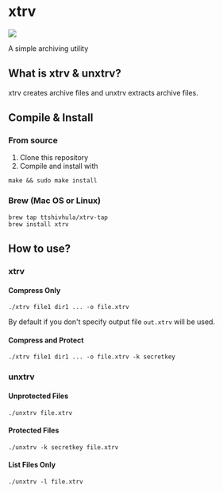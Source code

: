 # xtrv

![](https://github.com/ttshivhula/xtrv/workflows/.github/workflows/ccpp.yml/badge.svg)

A simple archiving utility

## What is xtrv & unxtrv?

xtrv creates archive files and unxtrv extracts archive files.

## Compile & Install

### From source

1. Clone this repository
2. Compile and install with

```
make && sudo make install
```

### Brew (Mac OS or Linux)

```
brew tap ttshivhula/xtrv-tap
brew install xtrv
```

## How to use?

### xtrv

#### Compress Only

```
./xtrv file1 dir1 ... -o file.xtrv
```

By default if you don't specify output file `out.xtrv` will be used.

#### Compress and Protect

```
./xtrv file1 dir1 ... -o file.xtrv -k secretkey
```

### unxtrv

#### Unprotected Files

```
./unxtrv file.xtrv
```

#### Protected Files

```
./unxtrv -k secretkey file.xtrv
```

#### List Files Only

```
./unxtrv -l file.xtrv
```
